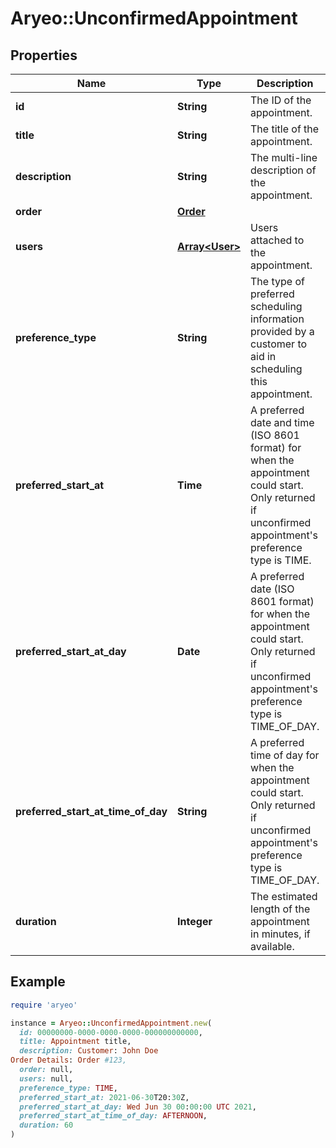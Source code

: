 # Aryeo::UnconfirmedAppointment

## Properties

| Name | Type | Description | Notes |
| ---- | ---- | ----------- | ----- |
| **id** | **String** | The ID of the appointment. |  |
| **title** | **String** | The title of the appointment. | [optional] |
| **description** | **String** | The multi-line description of the appointment. | [optional] |
| **order** | [**Order**](Order.md) |  | [optional] |
| **users** | [**Array&lt;User&gt;**](User.md) | Users attached to the appointment. | [optional] |
| **preference_type** | **String** | The type of preferred scheduling information provided by a customer to aid in scheduling this appointment. | [optional] |
| **preferred_start_at** | **Time** | A preferred date and time (ISO 8601 format) for when the appointment could start. Only returned if unconfirmed appointment&#39;s preference type is TIME.  | [optional] |
| **preferred_start_at_day** | **Date** | A preferred date (ISO 8601 format) for when the appointment could start. Only returned if unconfirmed appointment&#39;s preference type is TIME_OF_DAY.  | [optional] |
| **preferred_start_at_time_of_day** | **String** | A preferred time of day for when the appointment could start. Only returned if unconfirmed appointment&#39;s preference type is TIME_OF_DAY.  | [optional] |
| **duration** | **Integer** | The estimated length of the appointment in minutes, if available. | [optional] |

## Example

```ruby
require 'aryeo'

instance = Aryeo::UnconfirmedAppointment.new(
  id: 00000000-0000-0000-0000-000000000000,
  title: Appointment title,
  description: Customer: John Doe
Order Details: Order #123,
  order: null,
  users: null,
  preference_type: TIME,
  preferred_start_at: 2021-06-30T20:30Z,
  preferred_start_at_day: Wed Jun 30 00:00:00 UTC 2021,
  preferred_start_at_time_of_day: AFTERNOON,
  duration: 60
)
```

